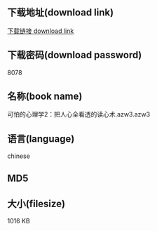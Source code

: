 ## 下载地址(download link)
[下载链接 download link](https://voluble-croquembouche-d321dc.netlify.app/?s=%E5%8F%AF%E6%80%95%E7%9A%84%E5%BF%83%E7%90%86%E5%AD%A62%EF%BC%9A%E6%8A%8A%E4%BA%BA%E5%BF%83%E5%85%A8%E7%9C%8B%E9%80%8F%E7%9A%84%E8%AF%BB%E5%BF%83%E6%9C%AF.azw3)

## 下载密码(download password)
8078

## 名称(book name)
可怕的心理学2：把人心全看透的读心术.azw3.azw3

## 语言(language)
chinese

## MD5


## 大小(filesize)
1016 KB
